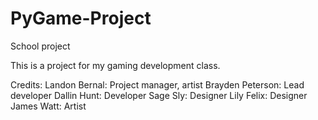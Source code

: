 # PyGame-Project
School project

This is a project for my gaming development class.

Credits:
Landon Bernal: Project manager, artist
Brayden Peterson: Lead developer
Dallin Hunt: Developer
Sage Sly: Designer
Lily Felix: Designer
James Watt: Artist
